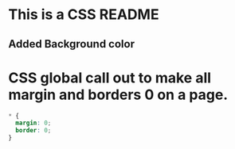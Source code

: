 # This is a CSS README

## Added Background color

# CSS global call out to make all margin and borders 0 on a page.

```css
* {
  margin: 0;
  border: 0;
}
```
